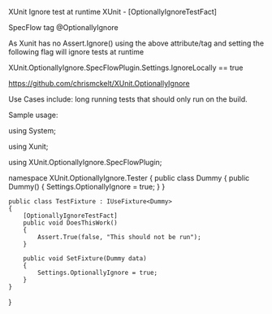 XUnit Ignore test at runtime
XUnit - [OptionallyIgnoreTestFact]

SpecFlow tag @OptionallyIgnore


As Xunit has no Assert.Ignore() using the above attribute/tag and setting the following flag will ignore tests at runtime


XUnit.OptionallyIgnore.SpecFlowPlugin.Settings.IgnoreLocally == true

 
https://github.com/chrismckelt/XUnit.OptionallyIgnore

 

Use Cases include: long running tests that should only run on the build.

 

Sample usage:

 

using System;

using Xunit;

using XUnit.OptionallyIgnore.SpecFlowPlugin;

namespace XUnit.OptionallyIgnore.Tester
{
    public class Dummy
    {
        public Dummy()
        {
            Settings.OptionallyIgnore = true;
        }
    }


    public class TestFixture : IUseFixture<Dummy>
    {
        [OptionallyIgnoreTestFact]
        public void DoesThisWork()
        {
            Assert.True(false, "This should not be run");
        }

        public void SetFixture(Dummy data)
        {
            Settings.OptionallyIgnore = true;
        }
    }
}
 

